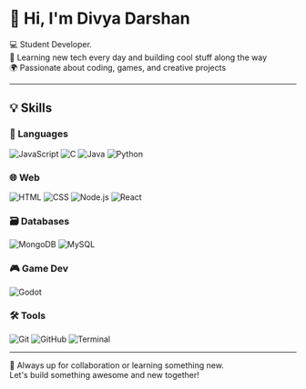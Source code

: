 # 👋 Hi, I'm Divya Darshan

💻 Student Developer.  
🌱 Learning new tech every day and building cool stuff along the way  
🌍 Passionate about coding, games, and creative projects

---

## 💡 Skills

### 🧠 Languages  
![JavaScript](https://img.shields.io/badge/JavaScript-F7DF1E?style=flat&logo=javascript&logoColor=black)
![C](https://img.shields.io/badge/C-00599C?style=flat&logo=c&logoColor=white)
![Java](https://img.shields.io/badge/Java-ED8B00?style=flat&logo=java&logoColor=white)
![Python](https://img.shields.io/badge/Python-3776AB?style=flat&logo=python&logoColor=white)

### 🌐 Web  
![HTML](https://img.shields.io/badge/HTML5-E34F26?style=flat&logo=html5&logoColor=white)
![CSS](https://img.shields.io/badge/CSS3-1572B6?style=flat&logo=css3&logoColor=white)
![Node.js](https://img.shields.io/badge/Node.js-339933?style=flat&logo=nodedotjs&logoColor=white)
![React](https://img.shields.io/badge/React-20232A?style=flat&logo=react&logoColor=61DAFB)

### 🗃️ Databases  
![MongoDB](https://img.shields.io/badge/MongoDB-47A248?style=flat&logo=mongodb&logoColor=white)
![MySQL](https://img.shields.io/badge/MySQL-4479A1?style=flat&logo=mysql&logoColor=white)

### 🎮 Game Dev  
![Godot](https://img.shields.io/badge/Godot-478CBF?style=flat&logo=godot-engine&logoColor=white)

### 🛠️ Tools  
![Git](https://img.shields.io/badge/Git-F05032?style=flat&logo=git&logoColor=white)
![GitHub](https://img.shields.io/badge/GitHub-181717?style=flat&logo=github&logoColor=white)
![Terminal](https://img.shields.io/badge/Terminal-000000?style=flat&logo=gnu-bash&logoColor=white)

---

🤗 Always up for collaboration or learning something new.  
Let's build something awesome and new together!
